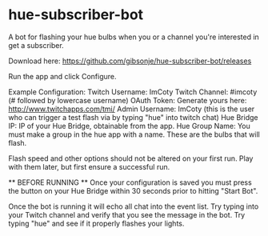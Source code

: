 # hue-subscriber-bot
A bot for flashing your hue bulbs when you or a channel you're interested in get a subscriber. 

Download here:
https://github.com/gibsonje/hue-subscriber-bot/releases

Run the app and click Configure.

Example Configuration:
Twitch Username: ImCoty
Twitch Channel: #imcoty (# followed by lowercase username)
OAuth Token: Generate yours here: http://www.twitchapps.com/tmi/
Admin Username: ImCoty (this is the user who can trigger a test flash via by typing "hue" into twitch chat)
Hue Bridge IP: IP of your Hue Bridge, obtainable from the app.
Hue Group Name: You must make a group in the hue app with a name. These are the bulbs that will flash.

Flash speed and other options should not be altered on your first run. Play with them later, but first ensure a successful run.

** BEFORE RUNNING **
Once your configuration is saved you must press the button on your Hue Bridge within 30 seconds prior to hitting "Start Bot".

Once the bot is running it will echo all chat into the event list. Try typing into your Twitch channel and verify that you see the message in the bot. Try typing "hue" and see if it properly flashes your lights. 
